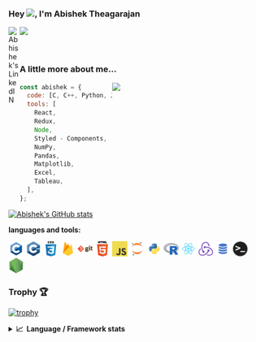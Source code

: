 ### Hey <img src="https://media.giphy.com/media/hvRJCLFzcasrR4ia7z/giphy.gif" width="20px">, I'm Abishek Theagarajan

<a href="https://www.linkedin.com/in/abishek-theagarajan/">
  <img align="left" alt="Abhishek's LinkedIN" width="22px" src="https://img.icons8.com/color/2x/linkedin.png" />
</a>

![](https://visitor-badge.glitch.me/badge?page_id=Abishek215.Abishek215)

<br />

### A little more about me...

<img align="right" src="https://media.giphy.com/media/qgQUggAC3Pfv687qPC/giphy.gif" width="300">

```javascript
const abishek = {
  code: [C, C++, Python, Javascript, HTML, CSS],
  tools: [
    React,
    Redux,
    Node,
    Styled - Components,
    NumPy,
    Pandas,
    Matplotlib,
    Excel,
    Tableau,
  ],
};
```

  <!-- <img align="right" alt="GIF" src="https://media.giphy.com/media/qgQUggAC3Pfv687qPC/giphy.gif" width="500" height="320" /> -->

<!-- - 🤔 I’m looking for help with ...
- 💬 Ask me about ...
- 📫 How to reach me: ...
- 😄 Pronouns: ...
- ⚡ Fun fact: ... -->

[![Abishek's GitHub stats](https://github-readme-stats.vercel.app/api?username=Abishek215&show_icons=true&theme=radical)](https://github.com/Abishek215/github-readme-stats)

<!-- <h3>Tech Space 🤍</h3>
<p>
  <img alt="Python" src="https://img.shields.io/badge/-Python-14354C?style=flat-square&logo=python&logoColor=white" />
  <img alt="React" src="https://img.shields.io/badge/-React-45b8d8?style=flat-square&logo=react&logoColor=white" />
  <img alt="git" src="https://img.shields.io/badge/-Git-4EA94B?style=flat-square&logo=git&logoColor=white" />
  <img alt="Netlify" src="https://img.shields.io/badge/-Netlify-00C7B7?style=flat-square&logo=netlify&logoColor=white" />
  <img alt="Safari" src="https://img.shields.io/badge/-Safari-02569B?style=flat-square&logo=safari&logoColor=white" />
  <img alt="Notion" src="https://img.shields.io/badge/-Notion-000000?style=flat-square&logo=notion&logoColor=white" />
  <img alt="VScode" src="https://img.shields.io/badge/-Vscode-00B2FF?style=flat-square&logo=visualstudiocode&white" />
  <img alt="IOS" src="https://img.shields.io/badge/-iOS-000000?style=flat-square&logo=apple&logoColor=white" />
  <img alt="AppleMusic" src="https://img.shields.io/badge/-Applemusic-F16061?style=flat-square&logo=applemusic&logoColor=white" />
</p> -->

**languages and tools:**

<code><img height="30" src="https://raw.githubusercontent.com/github/explore/f3e22f0dca2be955676bc70d6214b95b13354ee8/topics/c/c.png"></code>
<code><img height="30" src="https://raw.githubusercontent.com/github/explore/80688e429a7d4ef2fca1e82350fe8e3517d3494d/topics/cpp/cpp.png"></code>
<code><img height="30" src="https://raw.githubusercontent.com/github/explore/80688e429a7d4ef2fca1e82350fe8e3517d3494d/topics/css/css.png"></code>
<code><img height="30" src="https://raw.githubusercontent.com/github/explore/80688e429a7d4ef2fca1e82350fe8e3517d3494d/topics/firebase/firebase.png"></code>
<code><img height="30" src="https://raw.githubusercontent.com/github/explore/80688e429a7d4ef2fca1e82350fe8e3517d3494d/topics/git/git.png"></code>
<code><img height="30" src="https://raw.githubusercontent.com/github/explore/80688e429a7d4ef2fca1e82350fe8e3517d3494d/topics/html/html.png"></code>
<code><img height="30" src="https://raw.githubusercontent.com/github/explore/80688e429a7d4ef2fca1e82350fe8e3517d3494d/topics/javascript/javascript.png"></code>
<code><img height="30" src="https://raw.githubusercontent.com/github/explore/80688e429a7d4ef2fca1e82350fe8e3517d3494d/topics/jupyter-notebook/jupyter-notebook.png"></code>
<code><img height="30" src="https://raw.githubusercontent.com/github/explore/80688e429a7d4ef2fca1e82350fe8e3517d3494d/topics/python/python.png"></code>
<code><img height="30" src="https://raw.githubusercontent.com/github/explore/80688e429a7d4ef2fca1e82350fe8e3517d3494d/topics/r/r.png"></code>
<code><img height="30" src="https://raw.githubusercontent.com/github/explore/80688e429a7d4ef2fca1e82350fe8e3517d3494d/topics/react/react.png"></code>
<code><img height="30" src="https://raw.githubusercontent.com/github/explore/80688e429a7d4ef2fca1e82350fe8e3517d3494d/topics/redux/redux.png"></code>
<code><img height="30" src="https://raw.githubusercontent.com/github/explore/80688e429a7d4ef2fca1e82350fe8e3517d3494d/topics/sql/sql.png"></code>
<code><img height="30" src="https://raw.githubusercontent.com/github/explore/d92924b1d925bb134e308bd29c9de6c302ed3beb/topics/terminal/terminal.png"></code>
<code><img height="30" src="https://raw.githubusercontent.com/github/explore/80688e429a7d4ef2fca1e82350fe8e3517d3494d/topics/nodejs/nodejs.png"></code>

<h3>Trophy 🏆</h3>

[![trophy](https://github-profile-trophy.vercel.app/?username=Abishek215&theme=monokai&column=3)](https://github.com/ryo-ma/github-profile-trophy)

<details>
  <summary><b>📈&nbsp;&nbsp;Language&nbsp;/&nbsp;Framework stats</b></summary>
  <br/>
<img src='https://cr-skills-chart-widget.azurewebsites.net/api/api?username=Abishek215'>
  <codersrank-timeline type="technologies" username="Abishek215"></codersrank-timeline>
</details>
